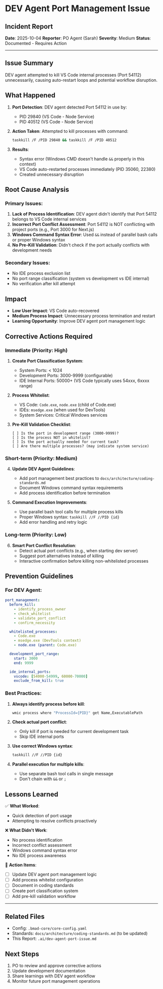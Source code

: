# DEV Agent Port Management Issue

## Incident Report
**Date**: 2025-10-04
**Reporter**: PO Agent (Sarah)
**Severity**: Medium
**Status**: Documented - Requires Action

---

## Issue Summary

DEV agent attempted to kill VS Code internal processes (Port 54112) unnecessarily, causing auto-restart loops and potential workflow disruption.

## What Happened

1. **Port Detection**: DEV agent detected Port 54112 in use by:
   - PID 29840 (VS Code - Node Service)
   - PID 40512 (VS Code - Node Service)

2. **Action Taken**: Attempted to kill processes with command:
   ```bash
   taskkill /F /PID 29840 && taskkill /F /PID 40512
   ```

3. **Results**:
   - Syntax error (Windows CMD doesn't handle `&&` properly in this context)
   - VS Code auto-restarted processes immediately (PID 35060, 22380)
   - Created unnecessary disruption

## Root Cause Analysis

### Primary Issues:
1. **Lack of Process Identification**: DEV agent didn't identify that Port 54112 belongs to VS Code internal services
2. **Incorrect Port Conflict Assessment**: Port 54112 is NOT conflicting with project ports (e.g., Port 3000 for Next.js)
3. **Windows Command Syntax Error**: Used `&&` instead of parallel bash calls or proper Windows syntax
4. **No Pre-Kill Validation**: Didn't check if the port actually conflicts with development needs

### Secondary Issues:
- No IDE process exclusion list
- No port range classification (system vs development vs IDE internal)
- No verification after kill attempt

## Impact

- **Low User Impact**: VS Code auto-recovered
- **Medium Process Impact**: Unnecessary process termination and restart
- **Learning Opportunity**: Improve DEV agent port management logic

## Corrective Actions Required

### Immediate (Priority: High)
1. **Create Port Classification System**:
   - System Ports: < 1024
   - Development Ports: 3000-9999 (configurable)
   - IDE Internal Ports: 50000+ (VS Code typically uses 54xxx, 6xxxx range)

2. **Process Whitelist**:
   - VS Code: `Code.exe`, `node.exe` (child of Code.exe)
   - IDEs: `msedge.exe` (when used for DevTools)
   - System Services: Critical Windows services

3. **Pre-Kill Validation Checklist**:
   ```
   [ ] Is the port in development range (3000-9999)?
   [ ] Is the process NOT in whitelist?
   [ ] Is the port actually needed for current task?
   [ ] Are there multiple processes? (may indicate system service)
   ```

### Short-term (Priority: Medium)
4. **Update DEV Agent Guidelines**:
   - Add port management best practices to `docs/architecture/coding-standards.md`
   - Document Windows command syntax requirements
   - Add process identification before termination

5. **Command Execution Improvements**:
   - Use parallel bash tool calls for multiple process kills
   - Proper Windows syntax: `taskkill //F //PID {id}`
   - Add error handling and retry logic

### Long-term (Priority: Low)
6. **Smart Port Conflict Resolution**:
   - Detect actual port conflicts (e.g., when starting dev server)
   - Suggest port alternatives instead of killing
   - Interactive confirmation before killing non-whitelisted processes

## Prevention Guidelines

### For DEV Agent:
```yaml
port_management:
  before_kill:
    - identify_process_owner
    - check_whitelist
    - validate_port_conflict
    - confirm_necessity

  whitelisted_processes:
    - Code.exe
    - msedge.exe (DevTools context)
    - node.exe (parent: Code.exe)

  development_port_range:
    start: 3000
    end: 9999

  ide_internal_ports:
    vscode: [54000-54999, 60000-70000]
    exclude_from_kill: true
```

### Best Practices:
1. **Always identify process before kill**:
   ```bash
   wmic process where "ProcessId={PID}" get Name,ExecutablePath
   ```

2. **Check actual port conflict**:
   - Only kill if port is needed for current development task
   - Skip IDE internal ports

3. **Use correct Windows syntax**:
   ```bash
   taskkill //F //PID {id}
   ```

4. **Parallel execution for multiple kills**:
   - Use separate bash tool calls in single message
   - Don't chain with `&&` or `;`

## Lessons Learned

✅ **What Worked**:
- Quick detection of port usage
- Attempting to resolve conflicts proactively

❌ **What Didn't Work**:
- No process identification
- Incorrect conflict assessment
- Windows command syntax error
- No IDE process awareness

🎯 **Action Items**:
- [ ] Update DEV agent port management logic
- [ ] Add process whitelist configuration
- [ ] Document in coding standards
- [ ] Create port classification system
- [ ] Add pre-kill validation workflow

---

## Related Files
- Config: `.bmad-core/core-config.yaml`
- Standards: `docs/architecture/coding-standards.md` (to be updated)
- This Report: `.ai/dev-agent-port-issue.md`

## Next Steps
1. PO to review and approve corrective actions
2. Update development documentation
3. Share learnings with DEV agent workflow
4. Monitor future port management operations
